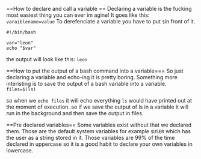 ==How to declare and call a variable  ==
Declaring a variable is the fucking most easiest thing you can ever im agine! It goes like this:
```varaiblename=value```
To derefenciate a variable you have to put ```$```in front of it. 
```
#!/bin/bash

var="leon"
echo "$var"

```

the output will look like this:
```leon```

==How to put the output of a bash command into a variable===
So just declaring a variable and echo-ing it is pretty boring. Something more interisting is to save the output of a bash variable into a variable.
``` files=$(ls)```

so when we ```echo files``` it will echo everything ```ls``` would have printed out at the moment of execution. so if we save the output of ls in a variable it will run in the background and then save the output in files.

==Pre declared variables== 
Some variables exist without that we declared them. Those are the default system variables for example ```$USER``` which has the user as a string stored in it.
Those variables are 99% of the time declared in uppercase so it is a good habit to declare your own variables in lowercase.